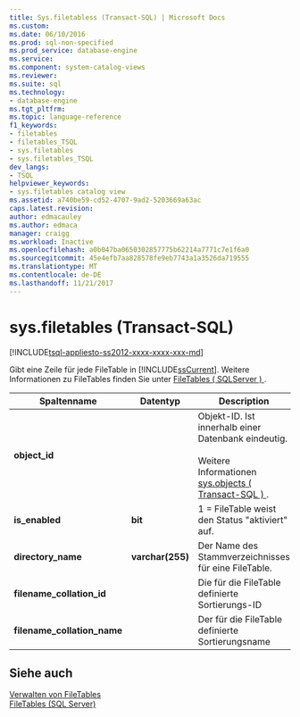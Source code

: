 ```yaml
---
title: Sys.filetabless (Transact-SQL) | Microsoft Docs
ms.custom: 
ms.date: 06/10/2016
ms.prod: sql-non-specified
ms.prod_service: database-engine
ms.service: 
ms.component: system-catalog-views
ms.reviewer: 
ms.suite: sql
ms.technology:
- database-engine
ms.tgt_pltfrm: 
ms.topic: language-reference
f1_keywords:
- filetables
- filetables_TSQL
- sys.filetables
- sys.filetables_TSQL
dev_langs:
- TSQL
helpviewer_keywords:
- sys.filetables catalog view
ms.assetid: a740be59-cd52-4707-9ad2-5203669a63ac
caps.latest.revision: 
author: edmacauley
ms.author: edmaca
manager: craigg
ms.workload: Inactive
ms.openlocfilehash: a0b047ba0650302857775b62214a7771c7e1f6a0
ms.sourcegitcommit: 45e4efb7aa828578fe9eb7743a1a3526da719555
ms.translationtype: MT
ms.contentlocale: de-DE
ms.lasthandoff: 11/21/2017
---
```

# <a name="sysfiletables-transact-sql"></a>sys.filetables (Transact-SQL)
[!INCLUDE[tsql-appliesto-ss2012-xxxx-xxxx-xxx-md](../../includes/tsql-appliesto-ss2012-xxxx-xxxx-xxx-md.md)]

  Gibt eine Zeile für jede FileTable in [!INCLUDE[ssCurrent](../../includes/sscurrent-md.md)]. Weitere Informationen zu FileTables finden Sie unter [FileTables &#40; SQLServer &#41; ](../../relational-databases/blob/filetables-sql-server.md).    
  
|Spaltenname|Datentyp|Description|  
|-----------------|---------------|-----------------|  
|**object_id**||Objekt-ID. Ist innerhalb einer Datenbank eindeutig.<br /><br /> Weitere Informationen [sys.objects &#40; Transact-SQL &#41; ](../../relational-databases/system-catalog-views/sys-objects-transact-sql.md).|  
|**is_enabled**|**bit**|1 = FileTable weist den Status "aktiviert" auf.|  
|**directory_name**|**varchar(255)**|Der Name des Stammverzeichnisses für eine FileTable.|  
|**filename_collation_id**||Die für die FileTable definierte Sortierungs-ID|  
|**filename_collation_name**||Der für die FileTable definierte Sortierungsname|  
  
## <a name="see-also"></a>Siehe auch  
 [Verwalten von FileTables](../../relational-databases/blob/manage-filetables.md)   
 [FileTables &#40;SQL Server&#41;](../../relational-databases/blob/filetables-sql-server.md)  
  
  
